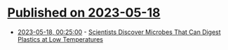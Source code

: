 # [Published on 2023-05-18](index.md)

* [2023-05-18, 00:25:00](https://soylentnews.org/article.pl?sid=23/05/17/0359242&from=rss) - [Scientists Discover Microbes That Can Digest Plastics at Low Temperatures](https://soylentnews.org/article.pl?sid=23/05/17/0359242&from=rss)
